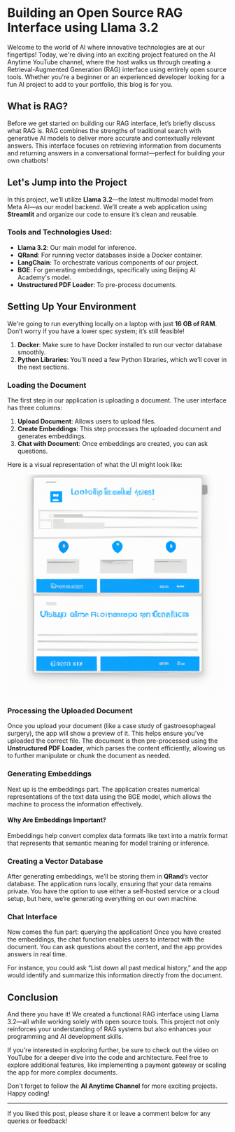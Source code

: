 # Building an Open Source RAG Interface using Llama 3.2

Welcome to the world of AI where innovative technologies are at our fingertips! Today, we're diving into an exciting project featured on the AI Anytime YouTube channel, where the host walks us through creating a Retrieval-Augmented Generation (RAG) interface using entirely open source tools. Whether you're a beginner or an experienced developer looking for a fun AI project to add to your portfolio, this blog is for you.

## What is RAG?

Before we get started on building our RAG interface, let’s briefly discuss what RAG is. RAG combines the strengths of traditional search with generative AI models to deliver more accurate and contextually relevant answers. This interface focuses on retrieving information from documents and returning answers in a conversational format—perfect for building your own chatbots!

## Let's Jump into the Project

In this project, we’ll utilize **Llama 3.2**—the latest multimodal model from Meta AI—as our model backend. We’ll create a web application using **Streamlit** and organize our code to ensure it’s clean and reusable. 

### Tools and Technologies Used:

- **Llama 3.2**: Our main model for inference.
- **QRand**: For running vector databases inside a Docker container.
- **LangChain**: To orchestrate various components of our project.
- **BGE**: For generating embeddings, specifically using Beijing AI Academy's model.
- **Unstructured PDF Loader**: To pre-process documents.

## Setting Up Your Environment

We're going to run everything locally on a laptop with just **16 GB of RAM**. Don’t worry if you have a lower spec system; it’s still feasible! 

1. **Docker**: Make sure to have Docker installed to run our vector database smoothly.
2. **Python Libraries**: You'll need a few Python libraries, which we’ll cover in the next sections.

### Loading the Document

The first step in our application is uploading a document. The user interface has three columns: 

1. **Upload Document**: Allows users to upload files.
2. **Create Embeddings**: This step processes the uploaded document and generates embeddings.
3. **Chat with Document**: Once embeddings are created, you can ask questions.

Here is a visual representation of what the UI might look like:

![](image_0.png)

### Processing the Uploaded Document

Once you upload your document (like a case study of gastroesophageal surgery), the app will show a preview of it. This helps ensure you’ve uploaded the correct file. The document is then pre-processed using the **Unstructured PDF Loader**, which parses the content efficiently, allowing us to further manipulate or chunk the document as needed.

### Generating Embeddings

Next up is the embeddings part. The application creates numerical representations of the text data using the BGE model, which allows the machine to process the information effectively. 

#### Why Are Embeddings Important?

Embeddings help convert complex data formats like text into a matrix format that represents that semantic meaning for model training or inference.

### Creating a Vector Database

After generating embeddings, we’ll be storing them in **QRand**’s vector database. The application runs locally, ensuring that your data remains private. You have the option to use either a self-hosted service or a cloud setup, but here, we’re generating everything on our own machine.

### Chat Interface

Now comes the fun part: querying the application! Once you have created the embeddings, the chat function enables users to interact with the document. You can ask questions about the content, and the app provides answers in real time. 

For instance, you could ask “List down all past medical history,” and the app would identify and summarize this information directly from the document.

## Conclusion

And there you have it! We created a functional RAG interface using Llama 3.2—all while working solely with open source tools. This project not only reinforces your understanding of RAG systems but also enhances your programming and AI development skills.

If you're interested in exploring further, be sure to check out the video on YouTube for a deeper dive into the code and architecture. Feel free to explore additional features, like implementing a payment gateway or scaling the app for more complex documents. 

Don't forget to follow the **AI Anytime Channel** for more exciting projects. Happy coding!

---
If you liked this post, please share it or leave a comment below for any queries or feedback!
